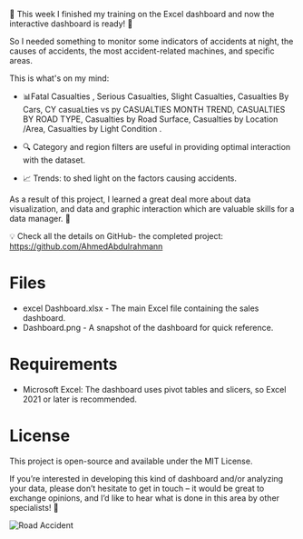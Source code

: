 🌟 This week I finished my training on the Excel dashboard and now the interactive dashboard is ready! 🚀

So I needed something to monitor some indicators of accidents at night, the causes of accidents, the most accident-related machines, and specific areas. 

This is what's on my mind:
- 📊Fatal Casualties , Serious Casualties, Slight Casualties, Casualties By Cars, CY casuaLties vs py CASUALTIES MONTH TREND, CASUALTIES BY ROAD TYPE, Casualties by Road Surface, Casualties by Location /Area, Casualties by Light Condition .

- 🔍 Category and region filters are useful in providing optimal interaction with the dataset.

- 📈 Trends: to shed light on the factors causing accidents.

As a result of this project, I learned a great deal more about data visualization, and data and graphic interaction which are valuable skills for a data manager. 💼

💡 Check all the details on GitHub- the completed project:
https://github.com/AhmedAbdulrahmann


# Files
- excel Dashboard.xlsx - The main Excel file containing the sales dashboard.
- Dashboard.png - A snapshot of the dashboard for quick reference.

# Requirements
- Microsoft Excel: The dashboard uses pivot tables and slicers, so Excel 2021 or later is recommended.

# License
This project is open-source and available under the MIT License.

If you’re interested in developing this kind of dashboard and/or analyzing your data, please don’t hesitate to get in touch – it would be great to exchange opinions, and I’d like to hear what is done in this area by other specialists! 🙌

![Road Accident](https://github.com/user-attachments/assets/b87749d0-efd2-4d2a-8fb9-73443211c1ec)
